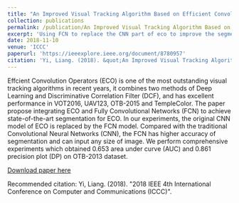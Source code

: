 ```yaml
---
title: "An Improved Visual Tracking Algorithm Based on Efficient Convolution Operators"
collection: publications
permalink: /publication/An Improved Visual Tracking Algorithm Based on Efficient Convolution Operators
excerpt: 'Using FCN to replace the CNN part of eco to improve the segmentation ability.'
date: 2018-11-10
venue: 'ICCC'
paperurl: 'https://ieeexplore.ieee.org/document/8780957'
citation: 'Yi, Liang. (2018). &quot;An Improved Visual Tracking Algorithm Based on Efficient Convolution Operators.&quot; <i>2018 IEEE 4th International Conference on Computer and Communications (ICCC)</i>. '
---
```

Effcient Convolution Operators (ECO) is one of the most outstanding visual tracking algorithms in recent years, it combines two methods of Deep Learning and Discriminative Correlation Filter (DCF), and has excellent performance in VOT2016, UAV123, OTB-2015 and TempleColor. The paper propose integrating ECO and Fully Convolutional Networks (FCN) to achieve state-of-the-art segmentation for ECO. In our experiments, the original CNN model of ECO is replaced by the FCN model. Compared with the traditional Convolutional Neural Networks (CNN), the FCN has higher accuracy of segmentation and can input any size of image. We perform comprehensive experiments which obtained 0.653 area under curve (AUC) and 0.861 precision plot (DP) on OTB-2013 dataset.

[Download paper here](https://ieeexplore.ieee.org/document/8780957)

Recommended citation: Yi, Liang. (2018). "2018 IEEE 4th International Conference on Computer and Communications (ICCC)".